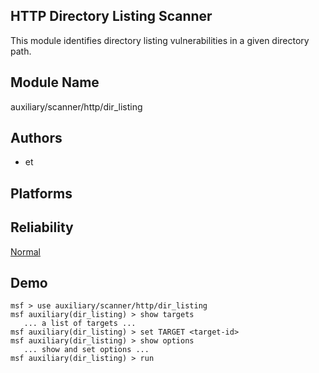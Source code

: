 ## HTTP Directory Listing Scanner

This module identifies directory listing vulnerabilities in 
a given directory path.


## Module Name
auxiliary/scanner/http/dir_listing

## Authors
* et





## Platforms


## Reliability
[Normal](https://github.com/rapid7/metasploit-framework/wiki/Exploit-Ranking)

## Demo

```
msf > use auxiliary/scanner/http/dir_listing
msf auxiliary(dir_listing) > show targets
   ... a list of targets ...
msf auxiliary(dir_listing) > set TARGET <target-id>
msf auxiliary(dir_listing) > show options
   ... show and set options ...
msf auxiliary(dir_listing) > run
```
    
    